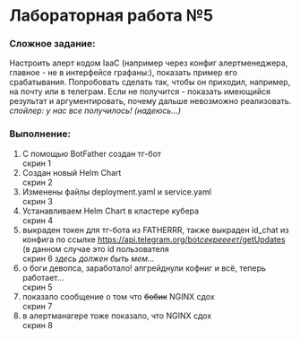 <b><h1>Лабораторная работа №5</h1></b>

<b><h3>Сложное задание:</h3></b>
Настроить алерт кодом IaaC (например через конфиг алертменеджера, главное - не в интерфейсе графаны:), показать пример его срабатывания. Попробовать сделать так, чтобы он приходил, например, на почту или в телеграм. Если не получится - показать имеющийся результат и аргументировать, почему дальше невозможно реализовать. <i>спойлер: у нас все получилось! (надеюсь...)</i>

<b><h3>Выполнение:</h3></b>
<ol>
  <li>С помощью BotFather создан тг-бот</li>
  скрин 1
  <li>Создан новый Helm Chart</li>
  скрин 2
  <li>Изменены файлы deployment.yaml и service.yaml</li>
  скрин 3
  <li>Устанавливаем Helm Chart в кластере кубера</li>
  скрин 4
  <li>выкраден токен для тг-бота из FATHERRR, также выкраден id_chat из конфига по ссылке <u>https://api.telegram.org/bot<i>секреееет</i>/getUpdates</u> (в данном случае это id пользователя</li>
  скрин 6
  <i>здесь должен быть мем...</i>
  <li>о боги девопса, заработало! апгрейднули кофниг и всё, теперь работает...</li>
  скрин 5
  <li>показало сообщение о том что <s>бобик</s> NGINX сдох</li>
  скрин 7
  <li>в алертманагере тоже показало, что NGINX сдох</li>
  скрин 8
